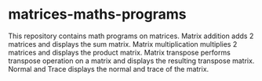 # matrices-maths-programs
This repository contains math programs on matrices.
Matrix addition adds 2 matrices and displays the sum matrix.
Matrix multiplication multiplies 2 matrices and displays the product matrix.
Matrix transpose performs transpose operation on a matrix and displays the resulting transpose matrix.
Normal and Trace displays the normal and trace of the matrix.
